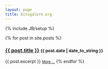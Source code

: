 ```yaml
---
layout: page
title: bitsgalore.org
---
```

{% include JB/setup %}


{% for post in site.posts %}
   <h3><a href="{{ BASE_PATH }}{{ post.url }}">{{ post.title }}</a> <small>{{ post.date | date_to_string }}</small></h3>
   {{ post.excerpt }}
   <small><a href="{{ BASE_PATH }}{{ post.url }}">More ...</a></small>
{% endfor %}

